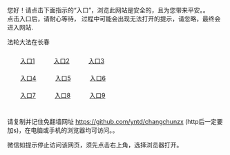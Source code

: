 您好！请点击下面指示的“入口”，浏览此网站是安全的，且为您带来平安。。 <br/>
点击入口后，请耐心等待， 过程中可能会出现无法打开的提示，请忽略，最终会进入网站. </br>

法轮大法在长春<br/>
<div style="padding:10px"><a style="margin:20px" target="_blank" href="https://d3fmfajt8qony2.cloudfront.net/2Qpsp?thzjfizv" id="ccLink1" rel="nofollow">入口1</a> <a target="_blank" style="margin:20px" href="https://d1hzk1nm1q1lpy.cloudfront.net/2Qpsp?tcrlfnq" id="ccLink2" rel="nofollow">入口2</a> <a style="margin:20px" target="_blank" href="https://d2fq73ze2x5ccd.cloudfront.net/2Qpsp?vvtqa" id="ccLink3" rel="nofollow">入口3</a></div>

<div style="padding:10px" ><a style="margin:20px" target="_blank" href="https://d3fmfajt8qony2.cloudfront.net/2Qpsp?thzjfizv" id="ccLink4" rel="nofollow">入口4</a> <a style="margin:20px" href="https://d1hzk1nm1q1lpy.cloudfront.net/2Qpsp?tcrlfnq" target="_blank" id="ccLink5" rel="nofollow">入口5</a> <a style="margin:20px" href="https://d2fq73ze2x5ccd.cloudfront.net/2Qpsp?vvtqa" target="_blank" id="ccLink6" rel="nofollow">入口6</a></div>

<div style="padding:10px"><a style="margin:20px" target="_blank" href="https://d3fmfajt8qony2.cloudfront.net/2Qpsp?thzjfizv" id="ccLink7" rel="nofollow">入口7</a> <a style="margin:20px" href="https://d1hzk1nm1q1lpy.cloudfront.net/2Qpsp?tcrlfnq" target="_blank" id="ccLink8" rel="nofollow">入口8</a> <a style="margin:20px" target="_blank" href="https://d2fq73ze2x5ccd.cloudfront.net/2Qpsp?vvtqa" id="ccLink9" rel="nofollow">入口9</a></div>

<br/>



请复制并记住免翻墙网址 https://github.com/yntd/changchunzx (http后一定要加s)，在电脑或手机的浏览器均可访问。。<br/>

微信如提示停止访问该网页，须先点击右上角，选择浏览器打开。
